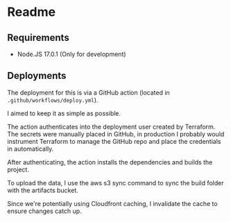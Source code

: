 # Readme

## Requirements

* Node.JS 17.0.1 (Only for development)

## Deployments

The deployment for this is via a GitHub action (located in `.github/workflows/deploy.yml`).

I aimed to keep it as simple as possible.

The action authenticates into the deployment user created by Terraform. The secrets were manually placed in GitHub, in production I probably would instrument Terraform to manage the GitHub repo and place the credentials in automatically.

After authenticating, the action installs the dependencies and builds the project. 

To upload the data, I use the aws s3 sync command to sync the build folder with the artifacts bucket.

Since we're potentially using Cloudfront caching, I invalidate the cache to ensure changes catch up.